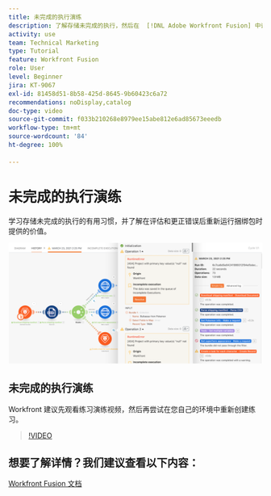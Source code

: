 ```yaml
---
title: 未完成的执行演练
description: 了解存储未完成的执行，然后在  [!DNL Adobe Workfront Fusion] 中评估并更正错误后重新运行捆绑包的价值。
activity: use
team: Technical Marketing
type: Tutorial
feature: Workfront Fusion
role: User
level: Beginner
jira: KT-9067
exl-id: 81458d51-8b58-425d-8645-9b60423c6a72
recommendations: noDisplay,catalog
doc-type: video
source-git-commit: f033b210268e8979ee15abe812e6ad85673eeedb
workflow-type: tm+mt
source-wordcount: '84'
ht-degree: 100%

---
```


# 未完成的执行演练

学习存储未完成的执行的有用习惯，并了解在评估和更正错误后重新运行捆绑包时提供的价值。

![错误处理场景的图像](assets/troubleshooting-and-error-handling-8.png)

## 未完成的执行演练

Workfront 建议先观看练习演练视频，然后再尝试在您自己的环境中重新创建练习。

>[!VIDEO](https://video.tv.adobe.com/v/335308/?quality=12&learn=on)

## 想要了解详情？我们建议查看以下内容：

[Workfront Fusion 文档](https://experienceleague.adobe.com/docs/workfront/using/adobe-workfront-fusion/workfront-fusion-2.html?lang=zh-Hans)
